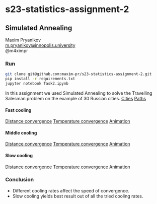 # s23-statistics-assignment-2

## Simulated Annealing

Maxim Pryanikov  
m.pryanikov@innopolis.university  
@m4ximpr

### Run
```bash
git clone git@github.com:maxim-pr/s23-statistics-assignment-2.git
pip install -r requirements.txt
jupyter notebook Task2.ipynb
```

In this assignment we used Simulated Annealing to solve the Travelling Salesman problem on the example of 30 Russian cities.
[Cities](media/cities.png)
[Paths](media/path.png) 

#### Fast cooling
[Distance convergence](media/fast-cooling/distance-convergence.png)
[Temperature convergence](media/fast-cooling/temperature-convergence.png)
[Animation](media/fast-cooling/video.mp4)

#### Middle cooling
[Distance convergence](media/middle-cooling/distance-convergence.png)
[Temperature convergence](media/middle-cooling/temperature-convergence.png)
[Animation](media/middle-cooling/video.mp4)

#### Slow cooling
[Distance convergence](media/slow-cooling/distance-convergence.png)
[Temperature convergence](media/slow-cooling/temperature-convergence.png)
[Animation](media/slow-cooling/video.mp4)

### Conclusion
- Different cooling rates affect the speed of convergence.  
- Slow cooling yields best result out of all the tried cooling rates.